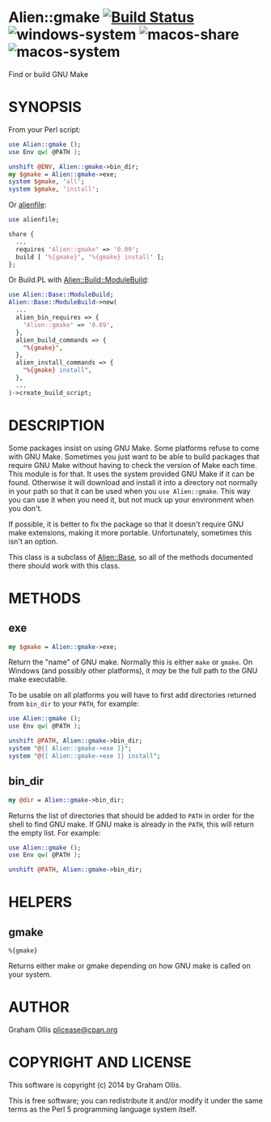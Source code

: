 # Alien::gmake [![Build Status](https://travis-ci.org/PerlAlien/Alien-gmake.svg)](http://travis-ci.org/PerlAlien/Alien-gmake) ![windows-system](https://github.com/PerlAlien/Alien-gmake/workflows/windows-system/badge.svg) ![macos-share](https://github.com/PerlAlien/Alien-gmake/workflows/macos-share/badge.svg) ![macos-system](https://github.com/PerlAlien/Alien-gmake/workflows/macos-system/badge.svg)

Find or build GNU Make

# SYNOPSIS

From your Perl script:

```perl
use Alien::gmake ();
use Env qw( @PATH );

unshift @ENV, Alien::gmake->bin_dir;
my $gmake = Alien::gmake->exe;
system $gmake, 'all';
system $gmake, 'install';
```

Or [alienfile](https://metacpan.org/pod/alienfile):

```perl
use alienfile;

share {
  ...
  requires 'Alien::gmake' => '0.09';
  build [ '%{gmake}', '%{gmake} install' ];
};
```

Or Build.PL with [Alien::Build::ModuleBuild](https://metacpan.org/pod/Alien::Build::ModuleBuild):

```perl
use Alien::Base::ModuleBuild;
Alien::Base::ModuleBuild->new(
  ...
  alien_bin_requires => {
    'Alien::gmake' => '0.09',
  },
  alien_build_commands => {
    "%{gmake}",
  },
  alien_install_commands => {
    "%{gmake} install",
  },
  ...
)->create_build_script;
```

# DESCRIPTION

Some packages insist on using GNU Make.  Some platforms refuse to come with GNU Make.
Sometimes you just want to be able to build packages that require GNU Make without
having to check the version of Make each time.  This module is for that.  It uses the
system provided GNU Make if it can be found.  Otherwise it will download and install
it into a directory not normally in your path so that it can be used when you
`use Alien::gmake`.  This way you can use it when you need it, but not muck up your
environment when you don't.

If possible, it is better to fix the package so that it doesn't require GNU make
extensions, making it more portable.  Unfortunately, sometimes this isn't an option.

This class is a subclass of [Alien::Base](https://metacpan.org/pod/Alien::Base), so all of the methods documented there
should work with this class.

# METHODS

## exe

```perl
my $gmake = Alien::gmake->exe;
```

Return the "name" of GNU make.  Normally this is either `make` or `gmake`.  On
Windows (and possibly other platforms), it _may_ be the full path to the GNU make
executable.

To be usable on all platforms you will have to first add directories returned
from `bin_dir` to your `PATH`, for example:

```perl
use Alien::gmake ();
use Env qw( @PATH );

unshift @PATH, Alien::gmake->bin_dir;
system "@{[ Alien::gmake->exe ]}";
system "@{[ Alien::gmake->exe ]} install";
```

## bin\_dir

```perl
my @dir = Alien::gmake->bin_dir;
```

Returns the list of directories that should be added to `PATH` in order for the
shell to find GNU make.  If GNU make is already in the `PATH`, this will return
the empty list.  For example:

```perl
use Alien::gmake ();
use Env qw( @PATH );

unshift @PATH, Alien::gmake->bin_dir;
```

# HELPERS

## gmake

```
%{gmake}
```

Returns either make or gmake depending on how GNU make is called on your
system.

# AUTHOR

Graham Ollis <plicease@cpan.org>

# COPYRIGHT AND LICENSE

This software is copyright (c) 2014 by Graham Ollis.

This is free software; you can redistribute it and/or modify it under
the same terms as the Perl 5 programming language system itself.

